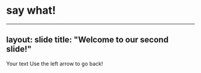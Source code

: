 # say what!
---
layout: slide
title: "Welcome to our second slide!"
---
Your text
Use the left arrow to go back!
